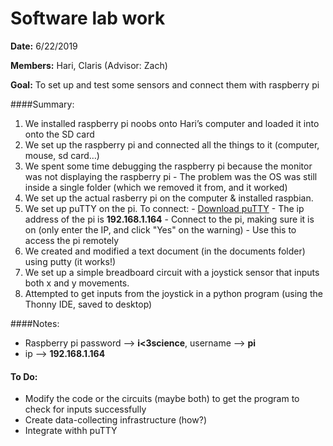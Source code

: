 ﻿# Software lab work


**Date:** 6/22/2019

**Members:** Hari, Claris (Advisor: Zach)

**Goal:** To set up and test some sensors and connect them with raspberry pi

####Summary: 

1. We installed raspberry pi noobs onto Hari’s computer and loaded it into onto the SD card
2. We set up the raspberry pi and connected all the things to it (computer, mouse, sd card…)
3. We spent some time debugging the raspberry pi because the monitor was not displaying the raspberry pi - The problem was the OS was still inside a single folder (which we removed it from, and it worked)
4. We set up the actual rasberry pi on the computer & installed raspbian.
5. We set up puTTY on the pi. To connect:
       - [Download puTTY](https://www.chiark.greenend.org.uk/~sgtatham/putty/latest.html)
       - The ip address of the pi is **192.168.1.164**
       - Connect to the pi, making sure it is on (only enter the IP, and click "Yes" on the warning)
       - Use this to access the pi remotely
6. We created and modified a text document (in the documents folder) using putty (it works!)
7. We set up a simple breadboard circuit with a joystick sensor that inputs both x and y movements.
8. Attempted to get inputs from the joystick in a python program (using the Thonny IDE, saved to desktop)  



####Notes: 

- Raspberry pi password --> **i<3science**, username --> **pi**
- ip --> **192.168.1.164**

#### To Do:

- Modify the code or the circuits (maybe both) to get the program to check for inputs successfully
- Create data-collecting infrastructure (how?)
- Integrate withh puTTY